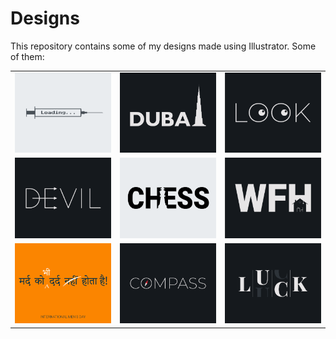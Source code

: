 # Designs
This repository contains some of my designs made using Illustrator.
Some of them:
<table>
    <tr>
      <td><img src="2020-11/png/30.11.2020.png"></td>
      <td><img src="2020-12/png/14.12.2020.png"></td>
      <td><img src="2021-01/png/16.01.2021.png"></td>
    </tr>
    <tr>
      <td><img src="2020-12/png/10.12.2020.png"></td>
      <td><img src="2020-11/png/20.11.2020.png"></td>
      <td><img src="2021-01/png/05.01.2021.png"></td>
    </tr>
    <tr>
      <td><img src="2020-11/png/19.11.2020.png"></td>
      <td><img src="2020-12/png/12.12.2020.png"></td>
      <td><img src="2020-12/png/06.12.2020.png"></td>
    </tr>
</table>

